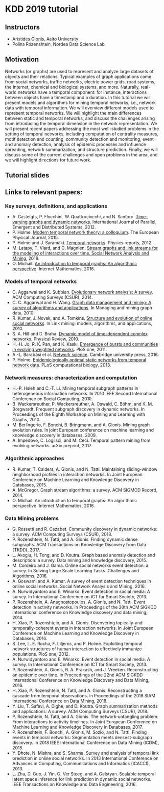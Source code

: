 # KDD 2019 tutorial

## Instructors

- [Aristides Gionis](https://users.ics.aalto.fi/gionis/), Aalto University
- Polina Rozenshtein, Nordea Data Science Lab

## Motivation

Networks (or graphs) are used to represent and analyze large datasets of objects and their
relations. Typical examples of graph applications come from social networks, traffic networks,
electric power grids, road systems, the Internet, chemical and biological systems, and more.
Naturally, real-world networks have a temporal component: for instance, interactions between
objects have a timestamp and a duration. In this tutorial we will present models and algorithms
for mining temporal networks, i.e., network data with temporal information. We will overview
different models used to represent temporal networks. We will highlight the main differences
between static and temporal networks, and discuss the challenges arising from introducing the
temporal dimension in the network representation. We will present recent papers addressing
the most well-studied problems in the setting of temporal networks, including computation
of centrality measures, motif detection and counting, community detection and monitoring,
event and anomaly detection, analysis of epidemic processes and influence spreading, network
summarization, and structure prediction. Finally, we will discuss some of the current challenges
and open problems in the area, and we will highlight directions for future work.

## Tutorial slides

## Links to relevant papers:

<!---
We recommend making the title more "exciting" in order to attract a greater audience. 

Please consider making the tutorial more inclusive (including dynamic and streaming graphs, and work on higher-order motifs by Austin Benson and others). Also, including some more ground-breaking applications will likely attract more interest. You may also want to discuss temporal embeddings.
-->

### Key surveys, definitions, and applications
- A. Casteigts, P. Flocchini, W. Quattrociocchi, and N. Santoro. [Time-varying graphs and dynamic networks](https://hal.archives-ouvertes.fr/hal-00847001/document). International Journal of Parallel, Emergent and Distributed Systems, 2012.
- P. Holme. [Modern temporal network theory: a colloquium](https://arxiv.org/pdf/1508.01303.pdf). The European Physical Journal, 2015.
- P. Holme and J. Saramäki. [Temporal networks](https://arxiv.org/pdf/1108.1780.pdf). Physics reports, 2012.
- M. Latapy, T. Viard, and C. Magnien. [Stream graphs and link streams for the modeling of interactions over
time. Social Network Analysis and Mining](https://arxiv.org/pdf/1710.04073.pdf), 2018.
- O. Michail. [An introduction to temporal graphs: An algorithmic perspective](https://arxiv.org/pdf/1503.00278.pdf). Internet Mathematics, 2016.

### Models of temporal networks
- C. Aggarwal and K. Subbian. [Evolutionary network analysis: A survey](http://charuaggarwal.net/CSUR-2013-0157.pdf). ACM Computing Surveys (CSUR), 2014.
- C. C. Aggarwal and H. Wang. [Graph data management and mining: A survey of algorithms and applications](https://www.researchgate.net/profile/Charu_Aggarwal/publication/226186048_Graph_Data_Management_and_Mining_A_Survey_of_Algorithms_and_Applications/links/0deec52415b17b7029000000/Graph-Data-Management-and-Mining-A-Survey-of-Algorithms-and-Applications.pdf).
In Managing and mining graph data, 2010.
- R. Kumar, J. Novak, and A. Tomkins. [Structure and evolution of online social networks](http://staff.icar.cnr.it/manco/Teaching/sn/seminari/KNT06.pdf). In Link mining:
models, algorithms, and applications, 2010.
- S. A. Hill and D. Braha. [Dynamic model of time-dependent complex networks](https://arxiv.org/pdf/0901.4407.pdf). Physical Review, 2010.
- H.-H. Jo, R. K. Pan, and K. Kaski. [Emergence of bursts and communities in evolving weighted networks](https://s3.amazonaws.com/academia.edu.documents/43180878/Emergence_of_Bursts_and_Communities_in_E20160228-25035-h5xlh2.pdf?AWSAccessKeyId=AKIAIWOWYYGZ2Y53UL3A&Expires=1556391483&Signature=KY4ls%2FyKUa4gBIz1MkA9T%2BL%2B2e0%3D&response-content-disposition=inline%3B%20filename%3DEmergence_of_Bursts_and_Communities_in_E.pdf). PloS
one, 2011.
- A.-L. Barabási et al. [Network science](http://citeseerx.ist.psu.edu/viewdoc/download?doi=10.1.1.722.9529&rep=rep1&type=pdf). Cambridge university press, 2016.
- P. Holme. [Epidemiologically optimal static networks from temporal network data](http://citeseerx.ist.psu.edu/viewdoc/download?doi=10.1.1.813.7544&rep=rep1&type=pdf). PLoS computational biology, 2013.

### Network measures: characterization and computation
- H.-P. Hsieh and C.-T. Li. Mining temporal subgraph patterns in heterogeneous information networks. In 2010
IEEE Second International Conference on Social Computing, 2010.
- B. Wackersreuther, P. Wackersreuther, A. Oswald, C. Böhm, and K. M. Borgwardt. Frequent subgraph
discovery in dynamic networks. In Proceedings of the Eighth Workshop on Mining and Learning with Graphs, 2010.
- M. Berlingerio, F. Bonchi, B. Bringmann, and A. Gionis. Mining graph evolution rules. In joint European
conference on machine learning and knowledge discovery in databases, 2009.
- A. Impedovo, C. Loglisci, and M. Ceci. Temporal pattern mining from evolving networks. arXiv preprint, 2017.

### Algorithmic approaches
- R. Kumar, T. Calders, A. Gionis, and N. Tatti. Maintaining sliding-window neighborhood profiles in
interaction networks. In Joint European Conference on Machine Learning and Knowledge Discovery in
Databases, 2015.
- A. McGregor. Graph stream algorithms: a survey. ACM SIGMOD Record, 2014.
- O. Michail. An introduction to temporal graphs: An algorithmic perspective. Internet Mathematics, 2016.

### Data Mining problems
- G. Rossetti and R. Cazabet. Community discovery in dynamic networks: a survey. ACM Computing Surveys
(CSUR), 2018.
- P. Rozenshtein, N. Tatti, and A. Gionis. Finding dynamic dense subgraphs. ACM Transactions on Knowledge
Discovery from Data (TKDD), 2017.
- L. Akoglu, H. Tong, and D. Koutra. Graph based anomaly detection and description: a survey. Data mining
and knowledge discovery, 2015.
- M. Cordeiro and J. Gama. Online social networks event detection: a survey. In Solving Large Scale Learning
Tasks. Challenges and Algorithms, 2016.
- A. Goswami and A. Kumar. A survey of event detection techniques in online social networks. Social Network
Analysis and Mining, 2016.
- A. Nurwidyantoro and E. Winarko. Event detection in social media: A survey. In International Conference on
ICT for Smart Society, 2013.
- P. Rozenshtein, A. Anagnostopoulos, A. Gionis, and N. Tatti. Event detection in activity networks. In
Proceedings of the 20th ACM SIGKDD international conference on Knowledge discovery and data mining, 2014.
- H. Xiao, P. Rozenshtein, and A. Gionis. Discovering topically-and temporally-coherent events in interaction
networks. In Joint European Conference on Machine Learning and Knowledge Discovery in Databases, 2016.
- S. Lee, L. E. Rocha, F. Liljeros, and P. Holme. Exploiting temporal network structures of human interaction to
effectively immunize populations. PloS one, 2012.
- A. Nurwidyantoro and E. Winarko. Event detection in social media: A survey. In International Conference on
ICT for Smart Society, 2013.
- P. Rozenshtein, A. Gionis, B. A. Prakash, and J. Vreeken. Reconstructing an epidemic over time. In
Proceedings of the 22nd ACM SIGKDD International Conference on Knowledge Discovery and Data Mining, 2016.
- H. Xiao, P. Rozenshtein, N. Tatti, and A. Gionis. Reconstructing a cascade from temporal observations. In
Proceedings of the 2018 SIAM International Conference on Data Mining, 2018.
- Y. Liu, T. Safavi, A. Dighe, and D. Koutra. Graph summarization methods and applications: A survey. ACM
Computing Surveys (CSUR), 2018.
- P. Rozenshtein, N. Tatti, and A. Gionis. The network-untangling problem: From interactions to activity
timelines. In Joint European Conference on Machine Learning and Knowledge Discovery in Databases, 2017.
- P. Rozenshtein, F. Bonchi, A. Gionis, M. Sozio, and N. Tatti. Finding events in temporal networks:
Segmentation meets densest-subgraph discovery. In 2018 IEEE International Conference on Data Mining
(ICDM), 2018.
- Y. Dhote, N. Mishra, and S. Sharma. Survey and analysis of temporal link prediction in online social networks.
In 2013 International Conference on Advances in Computing, Communications and Informatics (ICACCI), 2013.
- L. Zhu, D. Guo, J. Yin, G. Ver Steeg, and A. Galstyan. Scalable temporal latent space inference for link
prediction in dynamic social networks. IEEE Transactions on Knowledge and Data Engineering, 2016.


<!---
You can use the [editor on GitHub](https://github.com/rozensp/KDD19-tutorial-temporal/edit/master/index.md) to maintain and preview the content for your website in Markdown files.

Whenever you commit to this repository, GitHub Pages will run [Jekyll](https://jekyllrb.com/) to rebuild the pages in your site, from the content in your Markdown files.

### Markdown

Markdown is a lightweight and easy-to-use syntax for styling your writing. It includes conventions for

```markdown
Syntax highlighted code block

# Header 1
## Header 2
### Header 3

- Bulleted
- List

1. Numbered
2. List

**Bold** and _Italic_ and `Code` text

[Link](url) and ![Image](src)
```

For more details see [GitHub Flavored Markdown](https://guides.github.com/features/mastering-markdown/).

### Jekyll Themes

Your Pages site will use the layout and styles from the Jekyll theme you have selected in your [repository settings](https://github.com/rozensp/KDD19-tutorial-temporal/settings). The name of this theme is saved in the Jekyll `_config.yml` configuration file.

### Support or Contact

Having trouble with Pages? Check out our [documentation](https://help.github.com/categories/github-pages-basics/) or [contact support](https://github.com/contact) and we’ll help you sort it out.

-->
